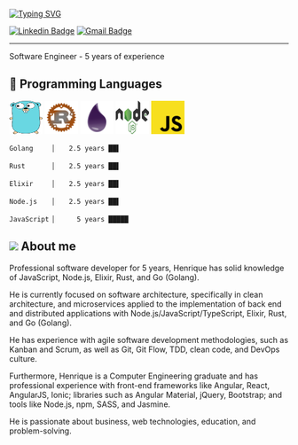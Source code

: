 [![Typing SVG](https://readme-typing-svg.herokuapp.com?color=%2369D7E2&lines=Hi!+I'm+Henrique+Costa+%3AD)](https://git.io/typing-svg)

[![Linkedin Badge](https://img.shields.io/badge/-Henrique-blue?style=flat-square&logo=Linkedin&logoColor=white&link=https://www.linkedin.com/in/luizhenriquelpc/)](https://www.linkedin.com/in/luizhenriquelpc/) [![Gmail Badge](https://img.shields.io/badge/-lpcluizhenrique@gmail.com-c14438?style=flat-square&logo=Gmail&logoColor=white&link=mailto:lpcluizhenrique@gmail.com)](mailto:lpcluizhenrique@gmail.com)

----

Software Engineer - 5 years of experience

## 🔧 Programming Languages

<code style="background-color: transparent;"><img  style="background-color: transparent;" height="60" width="60" style="display: inline; height='40'; width='40'" src="./images/gopher-logo.svg"></code>
<code style="background-color: transparent;"><img height="60" width="60" style="display: inline" src="./images/rust-logo.svg"></code>
<code style="background-color: transparent;"><img height="60" width="60" style="display: inline" src="./images/elixir-logo.svg"></code>
<code style="background-color: transparent;"><img height="60" width="60" style="display: inline" src="./images/node-logo.svg"></code>
<code style="background-color: transparent;"><img height="60" width="60" style="display: inline" src="./images/javascript-logo.svg"></code> 

```
Golang     ▏   2.5 years ██▌

Rust       ▏   2.5 years ██▌

Elixir     ▏   2.5 years ██▌

Node.js    ▏   2.5 years ██▌

JavaScript ▏     5 years █████
```


## <img src="https://raw.githubusercontent.com/MartinHeinz/MartinHeinz/master/wave.gif" width="30px"> About me 
Professional software developer for 5 years, Henrique has solid knowledge of JavaScript, Node.js, Elixir, Rust, and Go (Golang).

He is currently focused on software architecture, specifically in clean architecture, and microservices applied to the implementation of back end and distributed applications with Node.js/JavaScript/TypeScript, Elixir, Rust, and Go (Golang).

He has experience with agile software development methodologies, such as Kanban and Scrum, as well as Git, Git Flow, TDD, clean code, and DevOps culture.

Furthermore, Henrique is a Computer Engineering graduate and has professional experience with front-end frameworks like Angular, React, AngularJS, Ionic; libraries such as Angular Material, jQuery, Bootstrap; and tools like Node.js, npm, SASS, and Jasmine.

He is passionate about business, web technologies, education, and problem-solving.
